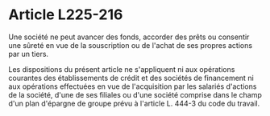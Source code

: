 # Article L225-216

Une société ne peut avancer des fonds, accorder des prêts ou consentir une sûreté en vue de la souscription ou de l'achat de ses propres actions par un tiers.

Les dispositions du présent article ne s'appliquent ni aux opérations courantes des établissements de crédit et des sociétés de financement ni aux opérations effectuées en vue de l'acquisition par les salariés d'actions de la société, d'une de ses filiales ou d'une société comprise dans le champ d'un plan d'épargne de groupe prévu à l'article L. 444-3 du code du travail.
